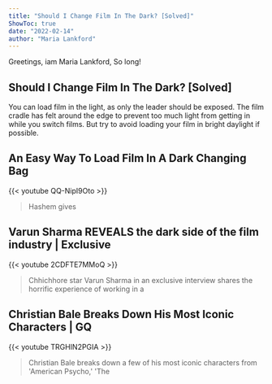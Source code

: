 ```yaml
---
title: "Should I Change Film In The Dark? [Solved]"
ShowToc: true 
date: "2022-02-14"
author: "Maria Lankford" 
---
```


Greetings, iam Maria Lankford, So long!
## Should I Change Film In The Dark? [Solved]
You can load film in the light, as only the leader should be exposed. The film cradle has felt around the edge to prevent too much light from getting in while you switch films. But try to avoid loading your film in bright daylight if possible.

## An Easy Way To Load Film In A Dark Changing Bag
{{< youtube QQ-NipI9Oto >}}
>Hashem gives 

## Varun Sharma REVEALS the dark side of the film industry | Exclusive
{{< youtube 2CDFTE7MMoQ >}}
>Chhichhore star Varun Sharma in an exclusive interview shares the horrific experience of working in a 

## Christian Bale Breaks Down His Most Iconic Characters | GQ
{{< youtube TRGHIN2PGIA >}}
>Christian Bale breaks down a few of his most iconic characters from 'American Psycho,' 'The 

